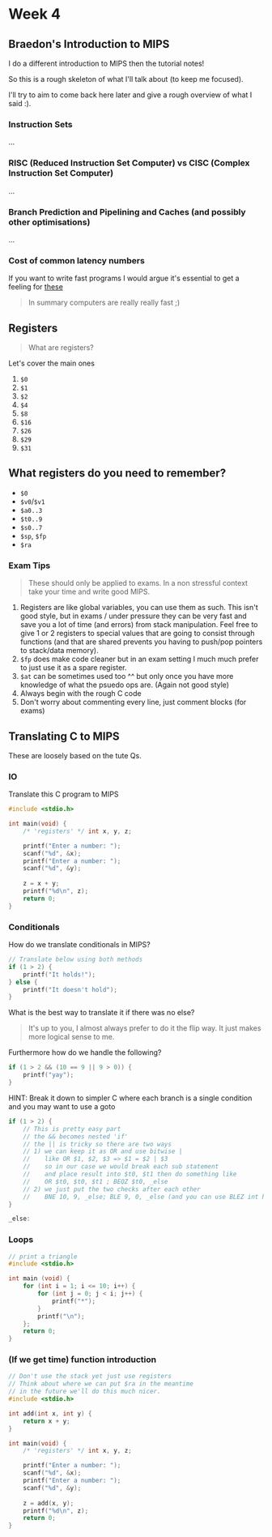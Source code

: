 # Week 4

## Braedon's Introduction to MIPS

I do a different introduction to MIPS then the tutorial notes!

So this is a rough skeleton of what I'll talk about (to keep me focused).

I'll try to aim to come back here later and give a rough overview of what I said :).

### Instruction Sets

...
 
### RISC (Reduced Instruction Set Computer) vs CISC (Complex Instruction Set Computer)

...

### Branch Prediction and Pipelining and Caches (and possibly other optimisations)

...

### Cost of common latency numbers

If you want to write fast programs I would argue it's essential to get a feeling for [these](https://colin-scott.github.io/personal_website/research/interactive_latency.html)

> In summary computers are really really fast ;)

## Registers

> What are registers?

Let's cover the main ones

1. `$0`
2. `$1`
3. `$2`
4. `$4`
5. `$8`
6. `$16`
7. `$26`
8. `$29`
9. `$31`

## What registers do you need to remember?

- `$0`
- `$v0`/`$v1`
- `$a0..3`
- `$t0..9`
- `$s0..7`
- `$sp`, `$fp`
- `$ra`

### Exam Tips

> These should only be applied to exams.  In a non stressful context take your time and write good MIPS.

1. Registers are like global variables, you can use them as such.  This isn't good style, but in exams / under pressure they can be very fast and save you a lot of time (and errors) from stack manipulation.  Feel free to give 1 or 2 registers to special values that are going to consist through functions (and that are shared prevents you having to push/pop pointers to stack/data memory).
2. `$fp` does make code cleaner but in an exam setting I much much prefer to just use it as a spare register.
3. `$at` can be sometimes used too ^^ but only once you have more knowledge of what the psuedo ops are.  (Again not good style)
4. Always begin with the rough C code
5. Don't worry about commenting every line, just comment blocks (for exams)

## Translating C to MIPS

These are loosely based on the tute Qs.

### IO

Translate this C program to MIPS

```c
#include <stdio.h>

int main(void) {
    /* 'registers' */ int x, y, z;

    printf("Enter a number: ");
    scanf("%d", &x);
    printf("Enter a number: ");
    scanf("%d", &y);
    
    z = x + y;
    printf("%d\n", z);
    return 0;
}
```

### Conditionals

How do we translate conditionals in MIPS?

```c
// Translate below using both methods
if (1 > 2) {
    printf("It holds!");
} else {
    printf("It doesn't hold");
}
```

What is the best way to translate it if there was no else?

> It's up to you, I almost always prefer to do it the flip way.  It just makes more logical sense to me.

Furthermore how do we handle the following?

```c
if (1 > 2 && (10 == 9 || 9 > 0)) {
    printf("yay");
}
```

HINT: Break it down to simpler C where each branch is a single condition and you may want to use a goto

```c
if (1 > 2) {
    // This is pretty easy part
    // the && becomes nested 'if'
    // the || is tricky so there are two ways
    // 1) we can keep it as OR and use bitwise |
    //    like OR $1, $2, $3 => $1 = $2 | $3
    //    so in our case we would break each sub statement
    //    and place result into $t0, $t1 then do something like
    //    OR $t0, $t0, $t1 ; BEQZ $t0, _else
    // 2) we just put the two checks after each other
    //    BNE 10, 9, _else; BLE 9, 0, _else (and you can use BLEZ int his case)
}

_else:
```

### Loops

```c
// print a triangle
#include <stdio.h>

int main (void) {
    for (int i = 1; i <= 10; i++) {
        for (int j = 0; j < i; j++) {
            printf("*");
        }
        printf("\n");
    };
    return 0;
}
```

### (If we get time) function introduction

```c
// Don't use the stack yet just use registers
// Think about where we can put $ra in the meantime
// in the future we'll do this much nicer.
#include <stdio.h>

int add(int x, int y) {
    return x + y;
}

int main(void) {
    /* 'registers' */ int x, y, z;

    printf("Enter a number: ");
    scanf("%d", &x);
    printf("Enter a number: ");
    scanf("%d", &y);
    
    z = add(x, y);
    printf("%d\n", z);
    return 0;
}
```
